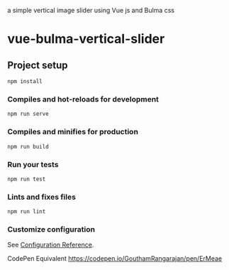 a simple vertical image slider using Vue js and Bulma css
# vue-bulma-vertical-slider

## Project setup
```
npm install
```

### Compiles and hot-reloads for development
```
npm run serve
```

### Compiles and minifies for production
```
npm run build
```

### Run your tests
```
npm run test
```

### Lints and fixes files
```
npm run lint
```

### Customize configuration
See [Configuration Reference](https://cli.vuejs.org/config/).

CodePen Equivalent
https://codepen.io/GouthamRangarajan/pen/ErMeae
